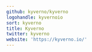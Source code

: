 ```yaml
---
github: kyverno/kyverno
logohandle: kyvernoio
sort: kyverno
title: Kyverno
twitter: kyverno
website: 'https://kyverno.io/'
---
```

